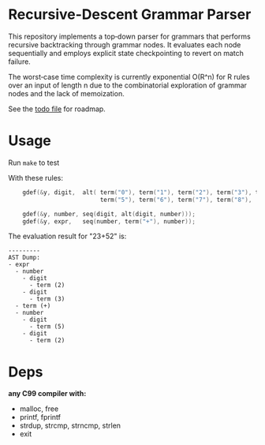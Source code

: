 # Recursive-Descent Grammar Parser

This repository implements a top‑down parser for grammars that performs recursive backtracking through grammar nodes.
It evaluates each node sequentially and employs explicit state checkpointing to revert on match failure.


The worst‑case time complexity is currently exponential O(R^n) for R rules over an input of length n due to the combinatorial exploration of grammar nodes and the lack of memoization.

See the [todo file](./todo) for roadmap.

# Usage 

Run `make` to test

With these rules:
```C
    gdef(&y, digit,  alt( term("0"), term("1"), term("2"), term("3"), term("4"), 
                          term("5"), term("6"), term("7"), term("8"),  term("9")));    

    gdef(&y, number, seq(digit, alt(digit, number)));
    gdef(&y, expr,   seq(number, term("+"), number));
```

The evaluation result for "23+52" is:

```text
---------
AST Dump:
- expr 
  - number 
    - digit 
      - term (2)
    - digit 
      - term (3)
  - term (+)
  - number 
    - digit 
      - term (5)
    - digit 
      - term (2)
```

# Deps
**any C99 compiler with:**
- malloc, free
- printf, fprintf
- strdup, strcmp, strncmp, strlen
- exit